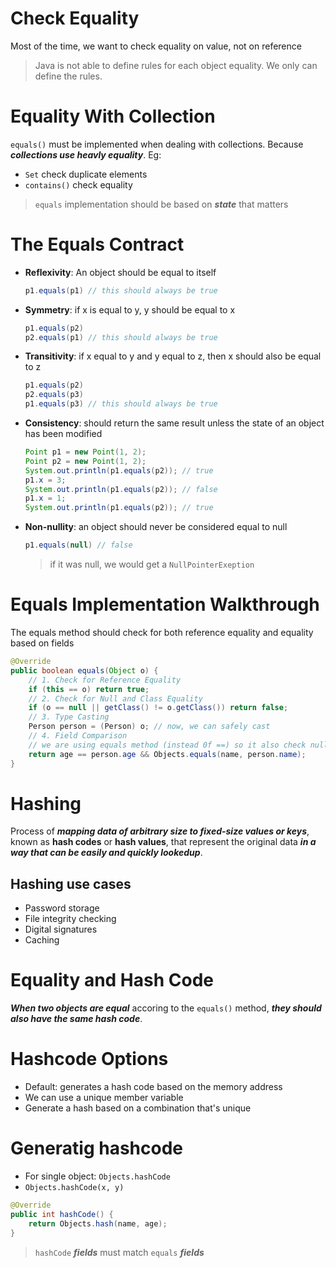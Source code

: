 # Check Equality

Most of the time, we want to check equality on value, not on reference

> Java is not able to define rules for each object equality. We only can define the rules.

# Equality With Collection

`equals()` must be implemented when dealing with collections. Because ***collections use heavly equality***. Eg:

- `Set` check duplicate elements
- `contains()` check equality

> `equals` implementation should be based on ***state*** that matters

# The Equals Contract

- **Reflexivity**: An object should be equal to itself
    
    ```java
    p1.equals(p1) // this should always be true
    ```
    
- **Symmetry**: if x is equal to y, y should be equal to x
    
    ```java
    p1.equals(p2)
    p2.equals(p1) // this should always be true
    ```
    
- **Transitivity**: if x equal to y and y equal to z, then x should also be equal to z
    
    ```java
    p1.equals(p2)
    p2.equals(p3) 
    p1.equals(p3) // this should always be true
    ```
    
- **Consistency**: should return the same result unless the state of an object has been modified
    
    ```java
    Point p1 = new Point(1, 2);
    Point p2 = new Point(1, 2);
    System.out.println(p1.equals(p2)); // true
    p1.x = 3;
    System.out.println(p1.equals(p2)); // false
    p1.x = 1;
    System.out.println(p1.equals(p2)); // true
    ```
    
- **Non-nullity**: an object should never be considered equal to null
    
    ```java
    p1.equals(null) // false
    ```
    
    > if it was null, we would get a `NullPointerExeption`
    

# Equals Implementation Walkthrough

The equals method should check for both reference equality and equality based on fields

```java
@Override
public boolean equals(Object o) {
	// 1. Check for Reference Equality
	if (this == o) return true;
	// 2. Check for Null and Class Equality
	if (o == null || getClass() != o.getClass()) return false;
	// 3. Type Casting
	Person person = (Person) o; // now, we can safely cast
	// 4. Field Comparison
	// we are using equals method (instead 0f ==) so it also check null
	return age == person.age && Objects.equals(name, person.name);
}
```
# Hashing
Process of ***mapping data of arbitrary size to fixed-size values or keys***, known as **hash codes** or **hash values**, that represent the original data ***in a way that can be easily and quickly lookedup***.

## Hashing use cases
- Password storage
- File integrity checking
- Digital signatures
- Caching

# Equality and Hash Code
***When two objects are equal*** accoring to the `equals()` method, ***they should also have the same hash code***.

# Hashcode Options
- Default: generates a hash code based on the memory address
- We can use a unique member variable
- Generate a hash based on a combination that's unique

# Generatig hashcode
- For single object: `Objects.hashCode`
- `Objects.hashCode(x, y)`
```java
@Override
public int hashCode() {
	return Objects.hash(name, age);
}
```
> `hashCode` ***fields*** must match `equals` ***fields***